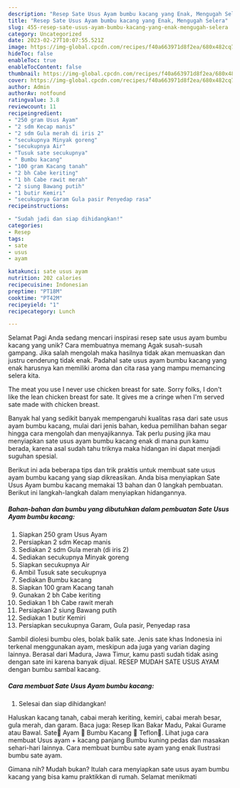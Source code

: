 ```yaml
---
description: "Resep Sate Usus Ayam bumbu kacang yang Enak, Mengugah Selera"
title: "Resep Sate Usus Ayam bumbu kacang yang Enak, Mengugah Selera"
slug: 455-resep-sate-usus-ayam-bumbu-kacang-yang-enak-mengugah-selera
category: Uncategorized
date: 2023-02-27T10:07:55.521Z
image: https://img-global.cpcdn.com/recipes/f40a663971d8f2ea/680x482cq70/sate-usus-ayam-bumbu-kacang-foto-resep-utama.jpg
hideToc: false
enableToc: true
enableTocContent: false
thumbnail: https://img-global.cpcdn.com/recipes/f40a663971d8f2ea/680x482cq70/sate-usus-ayam-bumbu-kacang-foto-resep-utama.jpg
cover: https://img-global.cpcdn.com/recipes/f40a663971d8f2ea/680x482cq70/sate-usus-ayam-bumbu-kacang-foto-resep-utama.jpg
author: Admin
authorAv: notfound
ratingvalue: 3.8
reviewcount: 11
recipeingredient:
- "250 gram Usus Ayam"
- "2 sdm Kecap manis"
- "2 sdm Gula merah di iris 2"
- "secukupnya Minyak goreng"
- "secukupnya Air"
- "Tusuk sate secukupnya"
- " Bumbu kacang"
- "100 gram Kacang tanah"
- "2 bh Cabe keriting"
- "1 bh Cabe rawit merah"
- "2 siung Bawang putih"
- "1 butir Kemiri"
- "secukupnya Garam Gula pasir Penyedap rasa"
recipeinstructions:

- "Sudah jadi dan siap dihidangkan!"
categories:
- Resep
tags:
- sate
- usus
- ayam

katakunci: sate usus ayam 
nutrition: 202 calories
recipecuisine: Indonesian
preptime: "PT18M"
cooktime: "PT42M"
recipeyield: "1"
recipecategory: Lunch

---
```



Selamat Pagi Anda sedang mencari inspirasi resep sate usus ayam bumbu kacang yang unik? Cara membuatnya memang Agak susah-susah gampang. Jika salah mengolah maka hasilnya tidak akan memuaskan dan justru cenderung tidak enak. Padahal sate usus ayam bumbu kacang yang enak harusnya kan memiliki aroma dan cita rasa yang mampu memancing selera kita.


The meat you use I never use chicken breast for sate. Sorry folks, I don&#39;t like the lean chicken breast for sate. It gives me a cringe when I&#39;m served sate made with chicken breast.

Banyak hal yang sedikit banyak mempengaruhi kualitas rasa dari sate usus ayam bumbu kacang, mulai dari jenis bahan, kedua pemilihan bahan segar hingga cara mengolah dan menyajikannya. Tak perlu pusing jika mau menyiapkan sate usus ayam bumbu kacang enak di mana pun kamu berada, karena asal sudah tahu triknya maka hidangan ini dapat menjadi suguhan spesial.


Berikut ini ada beberapa tips dan trik praktis untuk membuat sate usus ayam bumbu kacang yang siap dikreasikan. Anda bisa menyiapkan Sate Usus Ayam bumbu kacang memakai 13 bahan dan 0 langkah pembuatan. Berikut ini langkah-langkah dalam menyiapkan hidangannya.

<!--inarticleads1-->

##### Bahan-bahan dan bumbu yang dibutuhkan dalam pembuatan Sate Usus Ayam bumbu kacang:

1. Siapkan 250 gram Usus Ayam
1. Persiapkan 2 sdm Kecap manis
1. Sediakan 2 sdm Gula merah (di iris 2)
1. Sediakan secukupnya Minyak goreng
1. Siapkan secukupnya Air
1. Ambil Tusuk sate secukupnya
1. Sediakan  Bumbu kacang
1. Siapkan 100 gram Kacang tanah
1. Gunakan 2 bh Cabe keriting
1. Sediakan 1 bh Cabe rawit merah
1. Persiapkan 2 siung Bawang putih
1. Sediakan 1 butir Kemiri
1. Persiapkan secukupnya Garam, Gula pasir, Penyedap rasa


Sambil diolesi bumbu oles, bolak balik sate. Jenis sate khas Indonesia ini terkenal menggunakan ayam, meskipun ada juga yang varian daging lainnya. Berasal dari Madura, Jawa Timur, kamu pasti sudah tidak asing dengan sate ini karena banyak dijual. RESEP MUDAH SATE USUS AYAM dengan bumbu sambal kacang. 

<!--inarticleads2-->

##### Cara membuat Sate Usus Ayam bumbu kacang:


1. Selesai dan siap dihidangkan!

Haluskan kacang tanah, cabai merah keriting, kemiri, cabai merah besar, gula merah, dan garam. Baca juga: Resep Ikan Bakar Madu, Pakai Gurame atau Bawal. Sate🍢 Ayam 🐔 Bumbu Kacang 🥜 Teflon🍳. Lihat juga cara membuat Usus ayam + kacang panjang Bumbu kuning pedas dan masakan sehari-hari lainnya. Cara membuat bumbu sate ayam yang enak Ilustrasi bumbu sate ayam. 

Gimana nih? Mudah bukan? Itulah cara menyiapkan sate usus ayam bumbu kacang yang bisa kamu praktikkan di rumah. Selamat menikmati
